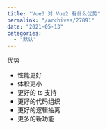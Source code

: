 ```yaml
---
title: "Vue3 对 Vue2 有什么优势"
permalink: "/archives/27891"
date: "2021-05-13"
categories: 
  - "默认"
---
```


优势

- 性能更好
- 体积更小
- 更好的 ts 支持
- 更好的代码组织
- 更好的逻辑抽离
- 更多的新功能
